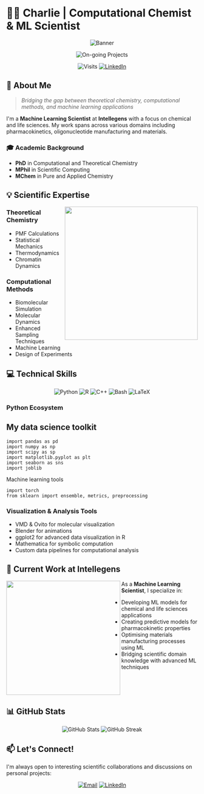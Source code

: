 # 👨‍🔬 Charlie | Computational Chemist & ML Scientist

<div align="center">
  
  ![Banner](https://raw.githubusercontent.com/yourusername/yourusername/main/assets/banner.gif)

  ![On-going Projects](https://img.shields.io/badge/Projects_in_Progress-4-blue)

  
  ![Visits](https://api.visitorbadge.io/api/VisitorHit?user=yourusername&repo=yourrepository&countColor=%237B1E7A)
  [![LinkedIn](https://img.shields.io/badge/LinkedIn-Connect-blue?style=flat&logo=linkedin)](https://www.linkedin.com/in/charles-phillips-49477719a/)
  
</div>

## 🧪 About Me

> *Bridging the gap between theoretical chemistry, computational methods, and machine learning applications*

I'm a **Machine Learning Scientist** at **Intellegens** with a focus on chemical and life sciences. My work spans across various domains including pharmacokinetics, oligonucleotide manufacturing and materials.

### 🎓 Academic Background
- **PhD** in Computational and Theoretical Chemistry
- **MPhil** in Scientific Computing
- **MChem** in Pure and Applied Chemistry

## 💡 Scientific Expertise

<img align="right" width="350" src="https://raw.githubusercontent.com/yourusername/yourusername/main/assets/molecular-simulation.gif" />

### Theoretical Chemistry
- PMF Calculations
- Statistical Mechanics
- Thermodynamics
- Chromatin Dynamics


### Computational Methods
- Biomolecular Simulation
- Molecular Dynamics
- Enhanced Sampling Techniques
- Machine Learning
- Design of Experiments

## 💻 Technical Skills

<div align="center">
  
  ![Python](https://img.shields.io/badge/Python-Advanced-3776AB?style=for-the-badge&logo=python&logoColor=white)
  ![R](https://img.shields.io/badge/R-Intermediate-276DC3?style=for-the-badge&logo=r&logoColor=white)
  ![C++](https://img.shields.io/badge/C++-Intermediate-00599C?style=for-the-badge&logo=cplusplus&logoColor=white)
  ![Bash](https://img.shields.io/badge/Bash-Intermediate-4EAA25?style=for-the-badge&logo=gnubash&logoColor=white)
  ![LaTeX](https://img.shields.io/badge/LaTeX-Advanced-008080?style=for-the-badge&logo=latex&logoColor=white)
  
</div>

### Python Ecosystem
## My data science toolkit
 ```
import pandas as pd
import numpy as np
import scipy as sp
import matplotlib.pyplot as plt
import seaborn as sns
import joblib
 ```
Machine learning tools
 ```
import torch
from sklearn import ensemble, metrics, preprocessing
 ```

### Visualization & Analysis Tools
- VMD & Ovito for molecular visualization
- Blender for animations
- ggplot2 for advanced data visualization in R
- Mathematica for symbolic computation
- Custom data pipelines for computational analysis

## 🚀 Current Work at Intellegens

<img align="left" width="300" src="https://raw.githubusercontent.com/yourusername/yourusername/main/assets/ml-diagram.png" />

As a **Machine Learning Scientist**, I specialize in:

- Developing ML models for chemical and life sciences applications
- Creating predictive models for pharmacokinetic properties
- Optimising materials manufacturing processes using ML
- Bridging scientific domain knowledge with advanced ML techniques

<br clear="left"/>


## 📊 GitHub Stats

<div align="center">
  <img src="https://github-readme-stats.vercel.app/api?username=yourusername&show_icons=true&count_private=true&theme=radical" alt="GitHub Stats" />
  <img src="https://github-readme-streak-stats.herokuapp.com/?user=yourusername&theme=radical" alt="GitHub Streak" />
</div>

## 📫 Let's Connect!

I'm always open to interesting scientific collaborations and discussions on personal projects:

<div align="center">
  
  [![Email](https://img.shields.io/badge/Email-Contact_Me-D14836?style=for-the-badge&logo=gmail&logoColor=white)](mailto:ccp32@cantab.ac.uk)
  [![LinkedIn](https://img.shields.io/badge/LinkedIn-Connect-0077B5?style=for-the-badge&logo=linkedin&logoColor=white)]([https://www.linkedin.com/in/yourusername](https://www.linkedin.com/in/charles-phillips-49477719a/))

  
</div>
